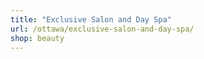```yaml
---
title: "Exclusive Salon and Day Spa"
url: /ottawa/exclusive-salon-and-day-spa/
shop: beauty
---
```

